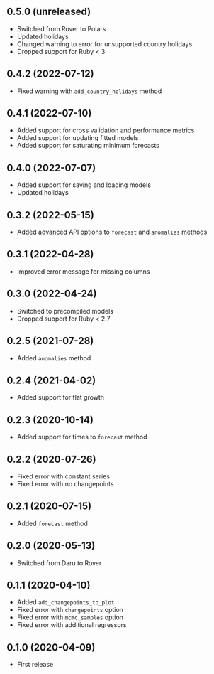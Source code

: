 ## 0.5.0 (unreleased)

- Switched from Rover to Polars
- Updated holidays
- Changed warning to error for unsupported country holidays
- Dropped support for Ruby < 3

## 0.4.2 (2022-07-12)

- Fixed warning with `add_country_holidays` method

## 0.4.1 (2022-07-10)

- Added support for cross validation and performance metrics
- Added support for updating fitted models
- Added support for saturating minimum forecasts

## 0.4.0 (2022-07-07)

- Added support for saving and loading models
- Updated holidays

## 0.3.2 (2022-05-15)

- Added advanced API options to `forecast` and `anomalies` methods

## 0.3.1 (2022-04-28)

- Improved error message for missing columns

## 0.3.0 (2022-04-24)

- Switched to precompiled models
- Dropped support for Ruby < 2.7

## 0.2.5 (2021-07-28)

- Added `anomalies` method

## 0.2.4 (2021-04-02)

- Added support for flat growth

## 0.2.3 (2020-10-14)

- Added support for times to `forecast` method

## 0.2.2 (2020-07-26)

- Fixed error with constant series
- Fixed error with no changepoints

## 0.2.1 (2020-07-15)

- Added `forecast` method

## 0.2.0 (2020-05-13)

- Switched from Daru to Rover

## 0.1.1 (2020-04-10)

- Added `add_changepoints_to_plot`
- Fixed error with `changepoints` option
- Fixed error with `mcmc_samples` option
- Fixed error with additional regressors

## 0.1.0 (2020-04-09)

- First release

